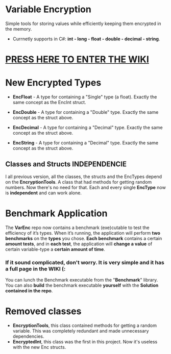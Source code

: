 # Variable Encryption
Simple tools for storing values while efficiently keeping them encrypted in the memory.
* Currnetly supports in C#: 
 **int - long - float - double - decimal - string**.
 
 # [PRESS HERE TO ENTER THE WIKI]
 
 [PRESS HERE TO ENTER THE WIKI]: https://github.com/JosepeDev/Variable-Encryption/wiki
 
# New Encrypted Types
* **EncFloat** - A type for containing a "Single" type (a float).
 Exactly the same concept as the EncInt struct.

* **EncDouble** - A type for containing a "Double" type.
 Exactly the same concept as the struct above.

* **EncDecimal** - A type for containing a "Decimal" type.
  Exactly the same concept as the struct above.

* **EncString** - A type for containing a "Decimal" type.
  Exactly the same concept as the struct above.

## Classes and Structs INDEPENDENCIE
I all previous version, all the classes, the structs and the EncTypes depend on the **EncryptionTools**.
A class that had methods for getting random numbers. Now there's no need for that.
Each and every single **EncType** now is **independent** and can work alone.

# Benchmark Application
The **VarEnc** repo now contains a benchmark (exe)cutable to test the efficiency of it’s types.
When it’s running, the application will perform **two benchmarks** on the **types** you chose.
**Each benchmark** contains a certain **amount tests**, and in **each test**,
 the application will **change a value** of certain variable-type a **certain amount of time**.

### If it sound complicated, don't worry. It is very simple and it has a full page in the **WIKI** (:

You can lunch the Benchmark executable from the "**Benchmark**" library.
You can also **build** the benchmark executable **yourself** with the **Solution contained in the repo**.

# Removed classes
* **EncryptionTools**, this class contained methods for getting a random variable.
 This was completely redundant and made unnecessary dependencies.
* **EncryptedInt**, this class was the first in this project. 
Now it's useless with the new Enc structs.
